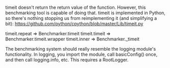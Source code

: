 timeit doesn't return the return value of the function.
However, this benchmarking tool is capable of doing that.
timeit is implemented in Python, so there's nothing stopping
us from reimplementing it (and simplifying a bit):
https://github.com/python/cpython/blob/master/Lib/timeit.py

timeit.repeat => Benchmarker.timeit
timeit.timeit => Benchmarker.timeit.wrapper
timeit.inner  => Benchmarker._timeit

The benchmarking system should really resemble the logging module's
functionality. In logging, you import the module, call basicConfig()
once, and then call logging.info, etc. This requires a RootLogger.